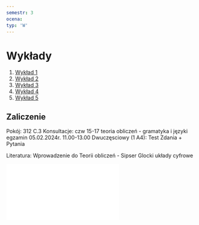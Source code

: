 ```yaml
---
semestr: 3
ocena: 
typ: 'W'
---
```


# Wykłady
1. [Wykład 1](/Notatki/Semestr%203/Logika%20układów%20cyfrowych/Wykłady/Wykład%201/Wykład%201.md)
2. [Wykład 2](/Notatki/Semestr%203/Logika%20układów%20cyfrowych/Wykłady/Wykład%202/Wykład%202.md)
3. [Wykład 3](/Notatki/Semestr%203/Logika%20układów%20cyfrowych/Wykłady/Wykład%203/Wykład%203.md)
4. [Wykład 4](Notatki/Semestr%203/Logika%20układów%20cyfrowych/Wykłady/Wykład%204/Wykład%204.md)
5. [Wykład 5](Notatki/Semestr%203/Logika%20układów%20cyfrowych/Wykłady/Wykład%205/Wykład%205.md)

## Zaliczenie
Pokój: 312 C.3
Konsultacje: czw 15-17
teoria obliczeń - gramatyka i języki
egzamin 05.02.2024r. 11.00-13.00
Dwuczęsciowy (1 A4):
	Test
	Zdania + Pytania


Literatura:
Wprowadzenie do Teorii obliczeń - Sipser
Glocki układy cyfrowe

![](Notatki/Semestr%203/Logika%20układów%20cyfrowych/Wykłady/LUC-teoria.pdf)